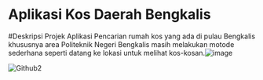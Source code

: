 # Aplikasi Kos Daerah Bengkalis

#Deskripsi Projek
Aplikasi Pencarian rumah kos yang ada di pulau Bengkalis khususnya area Politeknik Negeri Bengkalis masih melakukan motode sederhana seperti datang ke lokasi untuk melihat kos-kosan.![image](https://github.com/BimaFdilana/AplikasiKos/assets/116327415/1eb2b118-61c9-451a-99b2-1d5acc74ad6f)


![Github2](https://github.com/BimaFdilana/AplikasiKos/assets/116327415/d7e87fb7-597e-4abd-a9cd-a53087a4ba50)

